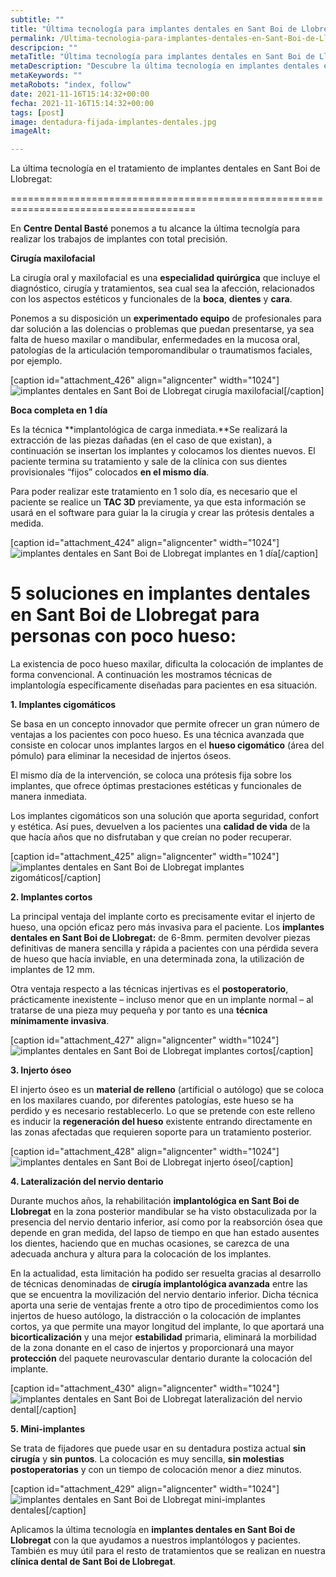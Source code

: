 ```yaml
---
subtitle: ""
title: "Última tecnología para implantes dentales en Sant Boi de Llobregat" 
permalink: /Ultima-tecnologia-para-implantes-dentales-en-Sant-Boi-de-Llobregat/
descripcion: ""
metaTitle: "Última tecnología para implantes dentales en Sant Boi de Llobregat"
metaDescription: "Descubre la última tecnología en implantes dentales en Sant Boi de Llobregat en Centre Dental Basté. Ofrecemos soluciones avanzadas como cirugía maxilofacial y técnica de carga inmediata para una boca completa en un día. ¡Recupera tu sonrisa con nuestros tratamientos precisos y personalizados!"
metaKeywords: ""
metaRobots: "index, follow"
date: 2021-11-16T15:14:32+00:00
fecha: 2021-11-16T15:14:32+00:00
tags: [post]
image: dentadura-fijada-implantes-dentales.jpg
imageAlt: 

---
```



La última tecnología en el tratamiento de implantes dentales en Sant Boi de Llobregat:

======================================================================================



En **Centre Dental Basté** ponemos a tu alcance la última tecnolgía para realizar los trabajos de implantes con total precisión.

**Cirugía maxilofacial**


La cirugía oral y maxilofacial es una **especialidad quirúrgica** que incluye el diagnóstico, cirugía y tratamientos, sea cual sea la afección, relacionados con los aspectos estéticos y funcionales de la **boca**, **dientes** y **cara**.

Ponemos a su disposición un **experimentado equipo** de profesionales para dar solución a las dolencias o problemas que puedan presentarse, ya sea falta de hueso maxilar o mandibular, enfermedades en la mucosa oral, patologías de la articulación temporomandibular o traumatismos faciales, por ejemplo.

[caption id="attachment\_426" align="aligncenter" width="1024"]![implantes dentales en Sant Boi de Llobregat](/assets/static/images/blog/blog-inner/implantes-dentales-cirugia.jpg) cirugía maxilofacial[/caption]


**Boca completa en 1 día**


Es la técnica **implantológica de carga inmediata.**Se realizará la extracción de las piezas dañadas (en el caso de que existan), a continuación se insertan los implantes y colocamos los dientes nuevos. El paciente termina su tratamiento y sale de la clínica con sus dientes provisionales “fijos” colocados **en el mismo día**.

Para poder realizar este tratamiento en 1 solo día, es necesario que el paciente se realice un **TAC 3D** previamente, ya que esta información se usará en el software para guiar la la cirugía y crear las prótesis dentales a medida.

[caption id="attachment\_424" align="aligncenter" width="1024"]![implantes dentales en Sant Boi de Llobregat](/assets/static/images/blog/blog-inner/implantes-dentales-1dia.jpg) implantes en 1 día[/caption]


5 soluciones en **implantes dentales en Sant Boi de Llobregat** para personas con poco hueso:
=============================================================================================



La existencia de poco hueso maxilar, dificulta la colocación de implantes de forma convencional.
A continuación les mostramos técnicas de implantología específicamente diseñadas para pacientes en esa situación.


**1. Implantes cigomáticos**


Se basa en un concepto innovador que permite ofrecer un gran número de ventajas a los pacientes con poco hueso. Es una técnica avanzada que consiste en colocar unos implantes largos en el **hueso cigomático** (área del pómulo) para eliminar la necesidad de injertos óseos.

El mismo día de la intervención, se coloca una prótesis fija sobre los implantes, que ofrece óptimas prestaciones estéticas y funcionales de manera inmediata.

Los implantes cigomáticos son una solución que aporta seguridad, confort y estética. Así pues, devuelven a los pacientes una **calidad de vida** de la que hacía años que no disfrutaban y que creían no poder recuperar.

[caption id="attachment\_425" align="aligncenter" width="1024"]![implantes dentales en Sant Boi de Llobregat](/assets/static/images/blog/blog-inner/implantes-dentales-cigomaticos.jpg) implantes zigomáticos[/caption]


**2. Implantes cortos**


La principal ventaja del implante corto es precisamente evitar el injerto de hueso, una opción eficaz pero más invasiva para el paciente. Los **implantes dentales en Sant Boi de Llobregat:** de 6-8mm. permiten devolver piezas definitivas de manera sencilla y rápida a pacientes con una pérdida severa de hueso que hacía inviable, en una determinada zona, la utilización de implantes de 12 mm.

Otra ventaja respecto a las técnicas injertivas es el **postoperatorio**, prácticamente inexistente – incluso menor que en un implante normal – al tratarse de una pieza muy pequeña y por tanto es una **técnica mínimamente invasiva**.

[caption id="attachment\_427" align="aligncenter" width="1024"]![implantes dentales en Sant Boi de Llobregat](/assets/static/images/blog/blog-inner/implantes-dentales-cortos.jpg) implantes cortos[/caption]


**3. Injerto óseo**


El injerto óseo es un **material de relleno** (artificial o autólogo) que se coloca en los maxilares cuando, por diferentes patologías, este hueso se ha perdido y es necesario restablecerlo. Lo que se pretende con este relleno es inducir la **regeneración del hueso** existente entrando directamente en las zonas afectadas que requieren soporte para un tratamiento posterior.

[caption id="attachment\_428" align="aligncenter" width="1024"]![implantes dentales en Sant Boi de Llobregat](/assets/static/images/blog/blog-inner/implantes-dentales-injerto.jpg) injerto óseo[/caption]


**4. Lateralización del nervio dentario**


Durante muchos años, la rehabilitación **implantológica en Sant Boi de Llobregat** en la zona posterior mandibular se ha visto obstaculizada por la presencia del nervio dentario inferior, así como por la reabsorción ósea que depende en gran medida, del lapso de tiempo en que han estado ausentes los dientes, haciendo que en muchas ocasiones, se carezca de una adecuada anchura y altura para la colocación de los implantes.

En la actualidad, esta limitación ha podido ser resuelta gracias al desarrollo de técnicas denominadas de **cirugía implantológica avanzada** entre las que se encuentra la movilización del nervio dentario inferior. Dicha técnica aporta una serie de ventajas frente a otro tipo de procedimientos como los injertos de hueso autólogo, la distracción o la colocación de implantes cortos, ya que permite una mayor longitud del implante, lo que aportará una **bicorticalización** y una mejor **estabilidad** primaria, eliminará la morbilidad de la zona donante en el caso de injertos y proporcionará una mayor **protección** del paquete neurovascular dentario durante la colocación del implante.

[caption id="attachment\_430" align="aligncenter" width="1024"]![implantes dentales en Sant Boi de Llobregat](/assets/static/images/blog/blog-inner/implantes-dentales-nervio.jpg) lateralización del nervio dental[/caption]


**5. Mini-implantes**


Se trata de fijadores que puede usar en su dentadura postiza actual **sin cirugía** y **sin puntos**. La colocación es muy sencilla, **sin molestias postoperatorias** y con un tiempo de colocación menor a diez minutos.

[caption id="attachment\_429" align="aligncenter" width="1024"]![implantes dentales en Sant Boi de Llobregat](/assets/static/images/blog/blog-inner/implantes-dentales-minimplantes.jpg) mini-implantes dentales[/caption]


Aplicamos la última tecnología en **implantes dentales en Sant Boi de Llobregat** con la que ayudamos a nuestros implantólogos y pacientes. También es muy útil para el resto de tratamientos que se realizan en nuestra **clínica dental de Sant Boi de Llobregat**.
